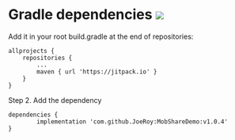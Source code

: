 # Gradle dependencies [![](https://jitpack.io/v/JoeRoy/MobShareDemo.svg)](https://jitpack.io/#JoeRoy/MobShareDemo)
Add it in your root build.gradle at the end of repositories:

	allprojects {
		repositories {
			...
			maven { url 'https://jitpack.io' }
		}
	}
Step 2. Add the dependency

	dependencies {
	        implementation 'com.github.JoeRoy:MobShareDemo:v1.0.4'
	}


